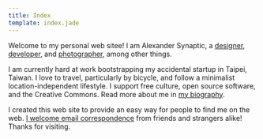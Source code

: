 ```yaml
---
title: Index
template: index.jade
---
```


Welcome to my personal web sitee! I am Alexander Synaptic, a [designer](/design), [developer](/development), and [photographer](/photography), among other things.

I am currently hard at work bootstrapping my accidental startup in Taipei, Taiwan. I love to travel, particularly by bicycle, and follow a minimalist location-independent lifestyle. I support free culture, open source software, and the Creative Commons. Read more about me in [my biography](/biography).

I created this web site to provide an easy way for people to find me on the web. [I welcome email correspondence](/contact) from friends and strangers alike! Thanks for visiting.
